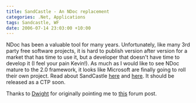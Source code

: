 ```yaml
---
title: SandCastle - An NDoc replacement
categories: .Net, Applications
tags: Sandcastle, WF
date: 2006-07-14 23:03:00 +10:00
---
```


 NDoc has been a valuable tool for many years. Unfortunately, like many 3rd party free software projects, it is hard to publish version after version for a market that has time to use it, but a developer that doesn't have time to develop it (I feel your pain Kevin!). As much as I would like to see NDoc mature to the 2.0 framework, it looks like Microsoft are finally going to roll their own project. Read about SandCastle [here][0] and [here][1]. It should be released as a CTP soon. 

 Thanks to [Dwight][2] for originally pointing me to [this][3] forum post. 

[0]: http://bloggingabout.net/blogs/jschreuder/archive/2006/07/03/12861.aspx
[1]: http://connect.microsoft.com/VisualStudio/feedback/ViewFeedback.aspx?FeedbackID=93842
[2]: http://stuntshow.blogspot.com/
[3]: http://forums.microsoft.com/msdn/showpost.aspx?postid=110491
